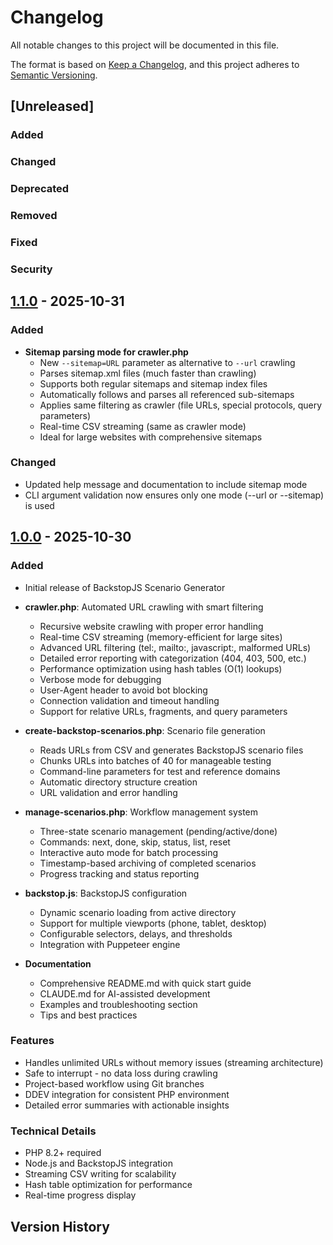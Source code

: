 # Changelog

All notable changes to this project will be documented in this file.

The format is based on [Keep a Changelog](https://keepachangelog.com/en/1.0.0/),
and this project adheres to [Semantic Versioning](https://semver.org/spec/v2.0.0.html).

## [Unreleased]

### Added
### Changed
### Deprecated
### Removed
### Fixed
### Security

## [1.1.0] - 2025-10-31

### Added
- **Sitemap parsing mode for crawler.php**
  - New `--sitemap=URL` parameter as alternative to `--url` crawling
  - Parses sitemap.xml files (much faster than crawling)
  - Supports both regular sitemaps and sitemap index files
  - Automatically follows and parses all referenced sub-sitemaps
  - Applies same filtering as crawler (file URLs, special protocols, query parameters)
  - Real-time CSV streaming (same as crawler mode)
  - Ideal for large websites with comprehensive sitemaps

### Changed
- Updated help message and documentation to include sitemap mode
- CLI argument validation now ensures only one mode (--url or --sitemap) is used

## [1.0.0] - 2025-10-30

### Added
- Initial release of BackstopJS Scenario Generator
- **crawler.php**: Automated URL crawling with smart filtering
  - Recursive website crawling with proper error handling
  - Real-time CSV streaming (memory-efficient for large sites)
  - Advanced URL filtering (tel:, mailto:, javascript:, malformed URLs)
  - Detailed error reporting with categorization (404, 403, 500, etc.)
  - Performance optimization using hash tables (O(1) lookups)
  - Verbose mode for debugging
  - User-Agent header to avoid bot blocking
  - Connection validation and timeout handling
  - Support for relative URLs, fragments, and query parameters

- **create-backstop-scenarios.php**: Scenario file generation
  - Reads URLs from CSV and generates BackstopJS scenario files
  - Chunks URLs into batches of 40 for manageable testing
  - Command-line parameters for test and reference domains
  - Automatic directory structure creation
  - URL validation and error handling

- **manage-scenarios.php**: Workflow management system
  - Three-state scenario management (pending/active/done)
  - Commands: next, done, skip, status, list, reset
  - Interactive auto mode for batch processing
  - Timestamp-based archiving of completed scenarios
  - Progress tracking and status reporting

- **backstop.js**: BackstopJS configuration
  - Dynamic scenario loading from active directory
  - Support for multiple viewports (phone, tablet, desktop)
  - Configurable selectors, delays, and thresholds
  - Integration with Puppeteer engine

- **Documentation**
  - Comprehensive README.md with quick start guide
  - CLAUDE.md for AI-assisted development
  - Examples and troubleshooting section
  - Tips and best practices

### Features
- Handles unlimited URLs without memory issues (streaming architecture)
- Safe to interrupt - no data loss during crawling
- Project-based workflow using Git branches
- DDEV integration for consistent PHP environment
- Detailed error summaries with actionable insights

### Technical Details
- PHP 8.2+ required
- Node.js and BackstopJS integration
- Streaming CSV writing for scalability
- Hash table optimization for performance
- Real-time progress display

## Version History

[1.1.0]: https://github.com/yourusername/create-backstop-scenarios/releases/tag/v1.1.0
[1.0.0]: https://github.com/yourusername/create-backstop-scenarios/releases/tag/v1.0.0
